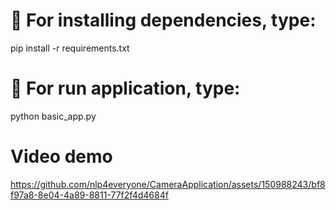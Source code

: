 # 🤖 For installing dependencies, type:
pip install -r requirements.txt

# 🎫 For run application, type:
python basic_app.py

# Video demo

https://github.com/nlp4everyone/CameraApplication/assets/150988243/bf8f97a8-8e04-4a89-8811-77f2f4d4684f

